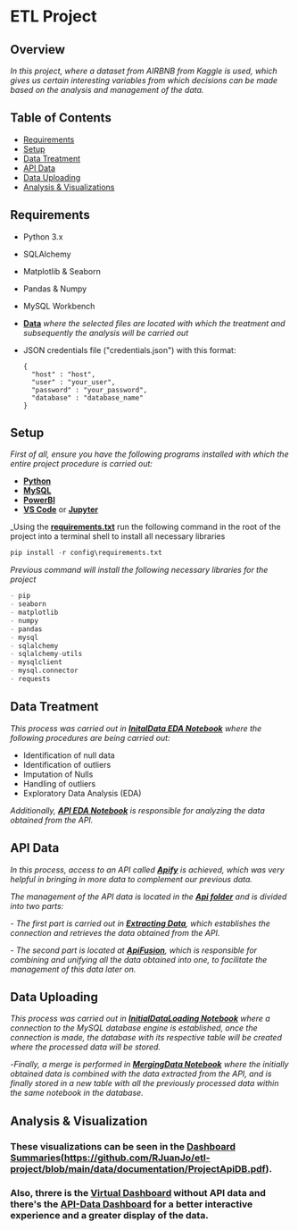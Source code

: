 # ETL Project #
## Overview ##
_In this project, where a dataset from AIRBNB from Kaggle is used, 
which gives us certain interesting variables from which decisions can be made based on the analysis and management of the data._

## Table of Contents ##
- [Requirements](#requirements)
- [Setup](#setup)
- [Data Treatment](#data-treatment)
- [API Data](#API-data) 
- [Data Uploading](#data-uploading)
- [Analysis & Visualizations](#analysis-visualizations)

## Requirements <a name="requirements"></a> ##
- Python 3.x
- SQLAlchemy
- Matplotlib & Seaborn
- Pandas & Numpy
- MySQL Workbench
- **[Data](https://github.com/RJuanJo/etl-project/tree/main/data)**
_where the selected files are located with which the treatment and subsequently the analysis will be carried out_
- JSON credentials file ("credentials.json") with this format:
  
  ```
  {   
    "host" : "host",
    "user" : "your_user",
    "password" : "your_password",
    "database" : "database_name"
  }
  ``` 
## Setup <a name="setup"></a> ##
_First of all, 
ensure you have the following programs installed with which the entire project procedure is carried out:_

   - **[Python](https://www.python.org)**
   - **[MySQL](https://www.mysql.com/downloads/)**
   - **[PowerBI](https://powerbi.microsoft.com/es-es/downloads/)**
   - **[VS Code](https://code.visualstudio.com/download)** or **[Jupyter](https://jupyter.org/install)**

_Using the **[requirements.txt](https://github.com/RJuanJo/etl-project/blob/main/config/requirements.txt)**
run the following command in the root of the project into a terminal shell to install all necessary libraries

```python
pip install -r config\requirements.txt
```
_Previous command will install the following necessary libraries for the project_

```python
- pip
- seaborn
- matplotlib
- numpy
- pandas
- mysql
- sqlalchemy
- sqlalchemy-utils
- mysqlclient
- mysql.connector
- requests
```
## Data Treatment <a name="data-treatment"></a> ##
 
 _This process was carried out in **[InitalData EDA Notebook](https://github.com/RJuanJo/etl-project/blob/main/notebooks/InitialDataEDA.ipynb)** where the following procedures are being carried out:_

- Identification of null data
- Identification of outliers
- Imputation of Nulls
- Handling of outliers
- Exploratory Data Analysis (EDA)

_Additionally, **[API EDA Notebook](https://github.com/RJuanJo/etl-project/blob/main/notebooks/ApiEDA.ipynb)** is responsible for analyzing the data obtained from the API._

## API Data <a name="api-data"></a> ##

_In this process, access to an API called **[Apify](https://apify.com/?fpr=i6ouv&gad_source=1&gclid=CjwKCAjwrIixBhBbEiwACEqDJbE9W4hFRbrlWXlb9IpnMuG9xc3Cl0e_F5o-vh5WW26-PH7cRg3LDxoCx3wQAvD_BwE)** is achieved, which was very helpful in bringing in more data to complement our previous data._ 

_The management of the API data is located in the **[Api folder](https://github.com/RJuanJo/etl-project/tree/main/Api)** and is divided into two parts:_

_- The first part is carried out in **[Extracting Data](https://github.com/RJuanJo/etl-project/blob/main/Api/Apiextraction.py)**, which establishes the connection and retrieves the data obtained from the API._

_- The second part is located at **[ApiFusion](https://github.com/RJuanJo/etl-project/blob/main/Api/ApiFusion.py)**, which is responsible for combining and unifying all the data obtained into one, to facilitate the management of this data later on._

## Data Uploading <a name="data-uploading"></a> ##

 _This process was carried out in **[InitialDataLoading Notebook](https://github.com/RJuanJo/etl-project/blob/main/notebooks/InitialDataLoading.ipynb)** where a connection to the MySQL database engine is established, 
 once the connection is made, the database with its respective table will be created where the processed data will be stored._

-_Finally, a merge is performed in **[MergingData Notebook](https://github.com/RJuanJo/etl-project/blob/main/notebooks/MergingData.ipynb)** where the initially obtained data is combined with the data extracted from the API, and is finally stored in a new table with all the previously processed data within the same notebook in the database._

## Analysis & Visualization <a name="analysis-visualizations"></a> ###

### These visualizations can be seen in the **[Dashboard Summaries](https://github.com/RJuanJo/etl-project/blob/main/data/documentation/ProJectDB.pdf)(https://github.com/RJuanJo/etl-project/blob/main/data/documentation/ProjectApiDB.pdf)**.
### Also, threre is the **[Virtual Dashboard](https://app.powerbi.com/view?r=eyJrIjoiODRkOTQxZWYtNTAxOC00OTMyLWJjMGUtNzVjODFmYzNjNGY0IiwidCI6IjY5M2NiZWEwLTRlZjktNDI1NC04OTc3LTc2ZTA1Y2I1ZjU1NiIsImMiOjR9)** without API data and there's the **[API-Data Dashboard](https://app.powerbi.com/view?r=eyJrIjoiNDBiOGI4ZjktMTA0ZC00MmNiLWE4YjYtMTJhZjYzZDIxNWEyIiwidCI6IjY5M2NiZWEwLTRlZjktNDI1NC04OTc3LTc2ZTA1Y2I1ZjU1NiIsImMiOjR9)** for a better interactive experience and a greater display of the data.
